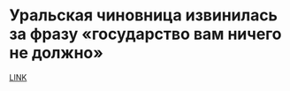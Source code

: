 #  Уральская чиновница извинилась за фразу «государство вам ничего не должно» 



[LINK](https://varlamov.ru/3163214.html)